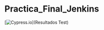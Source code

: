 # Practica_Final_Jenkins 

<!---Start place for the badge -->
[![Cypress.io](https://img.shields.io/badge/test-succes-green)](Resultados Test)